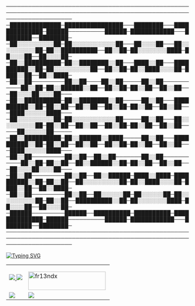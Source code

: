 <!-- CSS STYLING-->
<link rel="stylesheet" href="https://github.com/fr13nd-x/style/blob/main/style.css">


──────────────────────────────────────────────────────────────────────────────────────────────────────────────────────
─██████████████─████████████████───████████───██████████████─██████──────────██████─████████████───████████──████████─
─██░░░░░░░░░░██─██░░░░░░░░░░░░██───██░░░░██───██░░░░░░░░░░██─██░░██████████──██░░██─██░░░░░░░░████─██░░░░██──██░░░░██─
─██░░██████████─██░░████████░░██───████░░██───██████████░░██─██░░░░░░░░░░██──██░░██─██░░████░░░░██─████░░██──██░░████─
─██░░██─────────██░░██────██░░██─────██░░██───────────██░░██─██░░██████░░██──██░░██─██░░██──██░░██───██░░░░██░░░░██───
─██░░██████████─██░░████████░░██─────██░░██───██████████░░██─██░░██──██░░██──██░░██─██░░██──██░░██───████░░░░░░████───
─██░░░░░░░░░░██─██░░░░░░░░░░░░██─────██░░██───██░░░░░░░░░░██─██░░██──██░░██──██░░██─██░░██──██░░██─────██░░░░░░██─────
─██░░██████████─██░░██████░░████─────██░░██───██████████░░██─██░░██──██░░██──██░░██─██░░██──██░░██───████░░░░░░████───
─██░░██─────────██░░██──██░░██───────██░░██───────────██░░██─██░░██──██░░██████░░██─██░░██──██░░██───██░░░░██░░░░██───
─██░░██─────────██░░██──██░░██████─████░░████─██████████░░██─██░░██──██░░░░░░░░░░██─██░░████░░░░██─████░░██──██░░████─
─██░░██─────────██░░██──██░░░░░░██─██░░░░░░██─██░░░░░░░░░░██─██░░██──██████████░░██─██░░░░░░░░████─██░░░░██──██░░░░██─
─██████─────────██████──██████████─██████████─██████████████─██████──────────██████─████████████───████████──████████─
──────────────────────────────────────────────────────────────────────────────────────────────────────────────────────

<a href="https://git.io/typing-svg"><img src="https://readme-typing-svg.demolab.com?font=Fira+Code&size=25&duration=2000&color=0BE90C&background=000000FB&vCenter=true&multiline=true&width=1000&height=110&lines=%24+Cyber+Security+Specialist;%24+C+and+Python+Programmer;%24+Ethical+Hacker" alt="Typing SVG" /></a>



<table border="0">
  <tr>
    <td style="text-align:center;"><a href="https://www.linkedin.com/in/mosesgichia/"> <img src="https://img.shields.io/badge/linkedin-0A66C2?style=for-the-badge&logo=linkedin&logoColor=white"> </a>
      <a href="https://twitter.com/fr13ndx1"> <img src="https://img.shields.io/badge/twitter-1DA1F2?style=for-the-badge&logo=twitter&logoColor=white"> </a>
    </td>
    <td><p><a href="https://ko-fi.com/fr13ndx"> <img align="left" src="https://cdn.ko-fi.com/cdn/kofi3.png?v=3" height="50" width="210" alt="fr13ndx" /></a></p>
    </td>
  </tr>
   <tr>
    <td>
      <img src="https://github-readme-stats.vercel.app/api?username=fr13nd-x&show_icons=true&theme=radical">
    </td>
    <td>
      <a href="https://github.com/anuraghazra/github-readme-stats"><img src="https://github-readme-stats.vercel.app/api/top-langs/?username=fr13nd-x&layout=compact"></a>
    </td>
  </tr>
</table>









<!-- <h3 align="left">Connect with me:</h3>

[![linkedin](https://img.shields.io/badge/linkedin-0A66C2?style=for-the-badge&logo=linkedin&logoColor=white)](https://www.linkedin.com/in/mosesgichia/)
[![twitter](https://img.shields.io/badge/twitter-1DA1F2?style=for-the-badge&logo=twitter&logoColor=white)](https://twitter.com/fr13ndx1)

<h3 align="left">Support:</h3>
<p><a href="https://ko-fi.com/fr13ndx"> <img align="left" src="https://cdn.ko-fi.com/cdn/kofi3.png?v=3" height="50" width="210" alt="fr13ndx" /></a></p><br><br>

![fr13ndx GitHub stats](https://github-readme-stats.vercel.app/api?username=fr13nd-x&show_icons=true&theme=radical)

[![Top Langs](https://github-readme-stats.vercel.app/api/top-langs/?username=fr13nd-x&layout=compact)](https://github.com/anuraghazra/github-readme-stats)
-->








